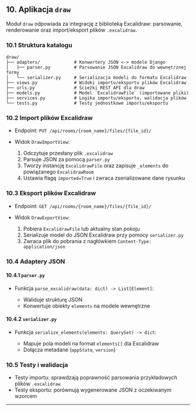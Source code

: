## 10. Aplikacja `draw`

Moduł `draw` odpowiada za integrację z biblioteką Excalidraw: parsowanie, renderowanie oraz import/eksport plików `.excalidraw`.

### 10.1 Struktura katalogu

```text
draw/
├── adapters/             # Konwertery JSON <-> modele Django
│   ├── parser.py         # Parsowanie JSON Excalidraw do wewnętrznej formy
│   └── serializer.py     # Serializacja modeli do formatu Excalidraw
├── views.py              # Widoki importu/eksportu plików Excalidraw
├── urls.py               # Ścieżki REST API dla draw
├── models.py             # Model `ExcalidrawFile` (importowane pliki)
├── services.py           # Logika importu/eksportu, walidacja plików
└── tests.py              # Testy jednostkowe importu/eksportu
```

### 10.2 Import plików Excalidraw

* Endpoint: `PUT /api/rooms/{room_name}/files/{file_id}/`
* Widok `DrawImportView`:

  1. Odczytuje przesłany plik `.excalidraw`
  2. Parsuje JSON za pomocą `parser.py`
  3. Tworzy instancję `ExcalidrawFile` oraz zapisuje `_elements` do powiązanego `ExcalidrawRoom`
  4. Ustawia flagę `imported=True` i zwraca zserializowane dane rysunku

### 10.3 Eksport plików Excalidraw

* Endpoint: `GET /api/rooms/{room_name}/files/{file_id}/`
* Widok `DrawExportView`:

  1. Pobiera `ExcalidrawFile` lub aktualny stan pokoju
  2. Serializuje model do JSON Excalidraw przy pomocy `serializer.py`
  3. Zwraca plik do pobrania z nagłówkiem `Content-Type: application/json`

### 10.4 Adaptery JSON

#### 10.4.1 `parser.py`

* Funkcja `parse_excalidraw(data: dict) -> List[Element]`:

  * Waliduje strukturę JSON
  * Konwertuje obiekty `elements` na modele wewnętrzne

#### 10.4.2 `serializer.py`

* Funkcja `serialize_elements(elements: QuerySet) -> dict`:

  * Mapuje pola modeli na format `elements[]` dla Excalidraw
  * Dołącza metadane (`appState`, `version`)

### 10.5 Testy i walidacja

* Testy importu: sprawdzają poprawność parsowania przykładowych plików `.excalidraw`
* Testy eksportu: porównują wygenerowane JSON z oczekiwanym wzorcem

---
